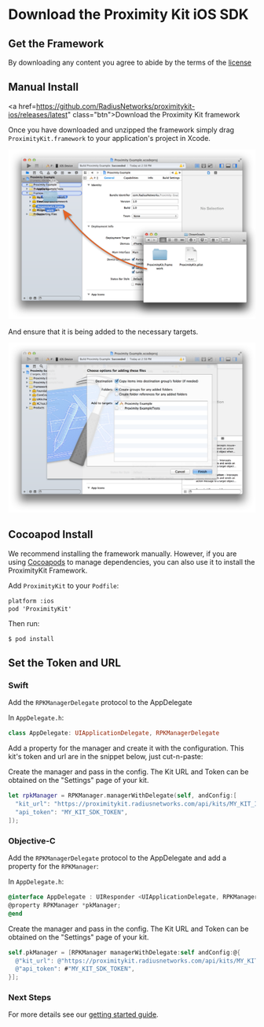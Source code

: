 # Download the Proximity Kit iOS SDK

## Get the Framework


By downloading any content you agree to abide by the terms of the [license](license)

## Manual Install

<a href=https://github.com/RadiusNetworks/proximitykit-ios/releases/latest" class="btn">Download the Proximity Kit framework</a>

Once you have downloaded and unzipped the framework simply drag `ProximityKit.framework` to your application's project in Xcode.

![Drag framework into Xcode screenshot](xcode-drag-framework.png)

And ensure that it is being added to the necessary targets.

![Confirm Add File Screenshot](xcode-confirm-add-files.png)

## Cocoapod Install

We recommend installing the framework manually. However, if you are using [Cocoapods](http://cocoapods.org) to manage dependencies, you can also use it to install the ProximityKit Framework.

Add `ProximityKit` to your `Podfile`:

```
platform :ios
pod 'ProximityKit'
```

Then run:

```
$ pod install
```

## Set the Token and URL

### Swift

Add the `RPKManagerDelegate` protocol to the AppDelegate

In `AppDelegate.h`:

```swift
class AppDelegate: UIApplicationDelegate, RPKManagerDelegate
```

Add a property for the manager and create it with the configuration. This kit's token and url are in the snippet below, just cut-n-paste:

Create the manager and pass in the config. The Kit URL and Token can be obtained on the "Settings" page of your kit.


```swift
let rpkManager = RPKManager.managerWithDelegate(self, andConfig:[
  "kit_url": "https://proximitykit.radiusnetworks.com/api/kits/MY_KIT_ID",
  "api_token": "MY_KIT_SDK_TOKEN",
]);
```

### Objective-C

Add the `RPKManagerDelegate` protocol to the AppDelegate and add a property for the `RPKManager`:

In `AppDelegate.h`:

```objective-c
@interface AppDelegate : UIResponder <UIApplicationDelegate, RPKManagerDelegate>
@property RPKManager *pkManager;
@end
```

Create the manager and pass in the config. The Kit URL and Token can be obtained on the "Settings" page of your kit.

```objective-c
self.pkManager = [RPKManager managerWithDelegate:self andConfig:@{
  @"kit_url": @"https://proximitykit.radiusnetworks.com/api/kits/MY_KIT_ID",
  @"api_token": #"MY_KIT_SDK_TOKEN",
}];
```


### Next Steps

For more details see our [getting started guide](getting-started).



